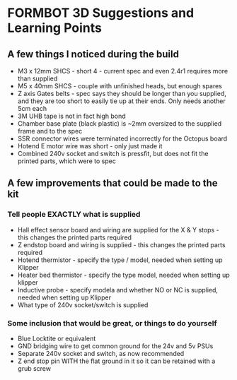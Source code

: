 # FORMBOT 3D Suggestions and Learning Points

## A few things I noticed during the build
- M3 x 12mm SHCS - short 4 - current spec and even 2.4r1 requires more than supplied
- M5 x 40mm SHCS - couple with unfinished heads, but enough spares
- Z axis Gates belts - spec says they should be longer than you supplied, and they are too short to easily tie up at their ends. Only needs another 5cm each
- 3M UHB tape is not in fact high bond
- Chamber base plate (black plastic) is ~2mm oversized to the supplied frame and to the spec
- SSR connector wires were terminated incorrectly for the Octopus board
- Hotend E motor wire was short - only just made it
- Combined 240v socket and switch is pressfit, but does not fit the printed parts, which were to spec
 
## A few improvements that could be made to the kit
### Tell people EXACTLY what is supplied
- Hall effect sensor board and wiring are supplied for the X & Y stops - this changes the printed parts required
- Z endstop board and wiring is supplied - this changes the printed parts required
- Hotend thermistor - specify the type / model, needed when setting up Klipper
- Heater bed thermistor - specify the type  model, needed when setting up klipper
- Inductive probe - specify modela and whether NO or NC is supplied, needed when setting up Klipper
- What type of 240v socket/switch is supplied
 
### Some inclusion that would be great, or things to do yourself
- Blue Locktite or equivalent
- GND bridging wire to get common ground for the 24v and 5v PSUs
- Separate 240v socket and switch, as now recommended
- Z end stop pin WITH the flat ground in it so it can be retained with a grub screw
